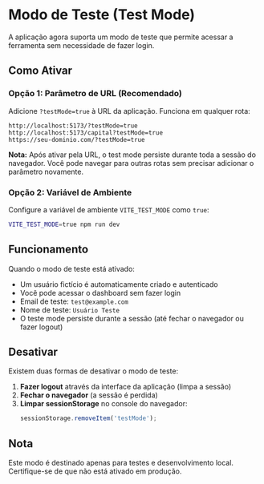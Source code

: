 # Modo de Teste (Test Mode)

A aplicação agora suporta um modo de teste que permite acessar a ferramenta sem necessidade de fazer login.

## Como Ativar

### Opção 1: Parâmetro de URL (Recomendado)
Adicione `?testMode=true` à URL da aplicação. Funciona em qualquer rota:

```
http://localhost:5173/?testMode=true
http://localhost:5173/capital?testMode=true
https://seu-dominio.com/?testMode=true
```

**Nota:** Após ativar pela URL, o test mode persiste durante toda a sessão do navegador. Você pode navegar para outras rotas sem precisar adicionar o parâmetro novamente.

### Opção 2: Variável de Ambiente
Configure a variável de ambiente `VITE_TEST_MODE` como `true`:

```bash
VITE_TEST_MODE=true npm run dev
```

## Funcionamento

Quando o modo de teste está ativado:
- Um usuário fictício é automaticamente criado e autenticado
- Você pode acessar o dashboard sem fazer login
- Email de teste: `test@example.com`
- Nome de teste: `Usuário Teste`
- O teste mode persiste durante a sessão (até fechar o navegador ou fazer logout)

## Desativar

Existem duas formas de desativar o modo de teste:

1. **Fazer logout** através da interface da aplicação (limpa a sessão)
2. **Fechar o navegador** (a sessão é perdida)
3. **Limpar sessionStorage** no console do navegador:
   ```javascript
   sessionStorage.removeItem('testMode');
   ```

## Nota

Este modo é destinado apenas para testes e desenvolvimento local. Certifique-se de que não está ativado em produção.
